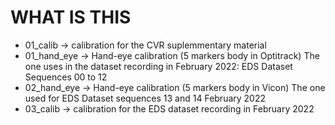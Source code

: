 # WHAT IS THIS
* 01_calib -> calibration for the CVR suplemmentary material
* 01_hand_eye -> Hand-eye calibration (5 markers body in Optitrack) The one uses in
    the dataset recording in February 2022: EDS Dataset Sequences 00 to 12
* 02_hand_eye -> Hand-eye calibration (5 markers body in Vicon) The one used for EDS Dataset sequences  13 and 14 February 2022
* 03_calib -> calibration for the EDS dataset recording in February 2022
